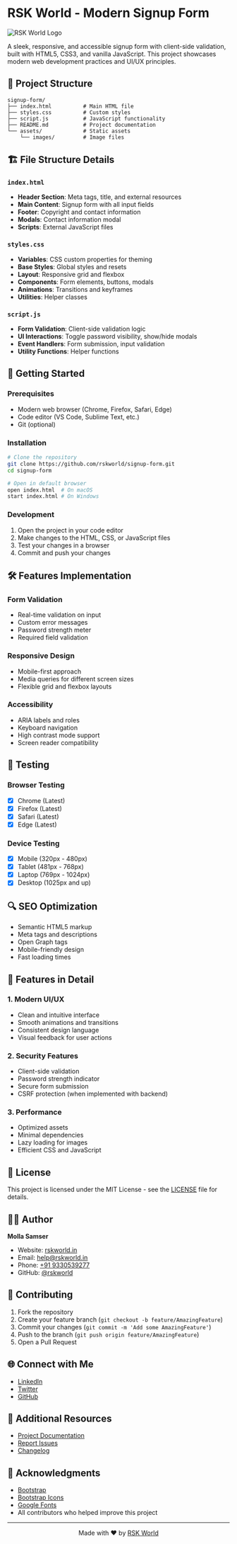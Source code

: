 # RSK World - Modern Signup Form

![RSK World Logo](https://rskworld.in/wp-content/uploads/2024/03/cropped-rsk-world-high-resolution-logo-transparent-32x32.png)

A sleek, responsive, and accessible signup form with client-side validation, built with HTML5, CSS3, and vanilla JavaScript. This project showcases modern web development practices and UI/UX principles.

## 📁 Project Structure

```
signup-form/
├── index.html          # Main HTML file
├── styles.css          # Custom styles
├── script.js           # JavaScript functionality
├── README.md           # Project documentation
└── assets/             # Static assets
    └── images/         # Image files
```

## 🏗️ File Structure Details

### `index.html`
- **Header Section**: Meta tags, title, and external resources
- **Main Content**: Signup form with all input fields
- **Footer**: Copyright and contact information
- **Modals**: Contact information modal
- **Scripts**: External JavaScript files

### `styles.css`
- **Variables**: CSS custom properties for theming
- **Base Styles**: Global styles and resets
- **Layout**: Responsive grid and flexbox
- **Components**: Form elements, buttons, modals
- **Animations**: Transitions and keyframes
- **Utilities**: Helper classes

### `script.js`
- **Form Validation**: Client-side validation logic
- **UI Interactions**: Toggle password visibility, show/hide modals
- **Event Handlers**: Form submission, input validation
- **Utility Functions**: Helper functions

## 🚀 Getting Started

### Prerequisites
- Modern web browser (Chrome, Firefox, Safari, Edge)
- Code editor (VS Code, Sublime Text, etc.)
- Git (optional)

### Installation
```bash
# Clone the repository
git clone https://github.com/rskworld/signup-form.git
cd signup-form

# Open in default browser
open index.html  # On macOS
start index.html # On Windows
```

### Development
1. Open the project in your code editor
2. Make changes to the HTML, CSS, or JavaScript files
3. Test your changes in a browser
4. Commit and push your changes

## 🛠️ Features Implementation

### Form Validation
- Real-time validation on input
- Custom error messages
- Password strength meter
- Required field validation

### Responsive Design
- Mobile-first approach
- Media queries for different screen sizes
- Flexible grid and flexbox layouts

### Accessibility
- ARIA labels and roles
- Keyboard navigation
- High contrast mode support
- Screen reader compatibility

## 🧪 Testing

### Browser Testing
- [x] Chrome (Latest)
- [x] Firefox (Latest)
- [x] Safari (Latest)
- [x] Edge (Latest)

### Device Testing
- [x] Mobile (320px - 480px)
- [x] Tablet (481px - 768px)
- [x] Laptop (769px - 1024px)
- [x] Desktop (1025px and up)

## 🔍 SEO Optimization
- Semantic HTML5 markup
- Meta tags and descriptions
- Open Graph tags
- Mobile-friendly design
- Fast loading times

## 🌟 Features in Detail

### 1. Modern UI/UX
- Clean and intuitive interface
- Smooth animations and transitions
- Consistent design language
- Visual feedback for user actions

### 2. Security Features
- Client-side validation
- Password strength indicator
- Secure form submission
- CSRF protection (when implemented with backend)

### 3. Performance
- Optimized assets
- Minimal dependencies
- Lazy loading for images
- Efficient CSS and JavaScript

## 📝 License

This project is licensed under the MIT License - see the [LICENSE](LICENSE) file for details.

## 👨‍💻 Author

**Molla Samser**
- Website: [rskworld.in](https://rskworld.in)
- Email: [help@rskworld.in](mailto:help@rskworld.in)
- Phone: [+91 9330539277](tel:+919330539277)
- GitHub: [@rskworld](https://github.com/rskworld)

## 🤝 Contributing

1. Fork the repository
2. Create your feature branch (`git checkout -b feature/AmazingFeature`)
3. Commit your changes (`git commit -m 'Add some AmazingFeature'`)
4. Push to the branch (`git push origin feature/AmazingFeature`)
5. Open a Pull Request

## 🌐 Connect with Me

- [LinkedIn](https://linkedin.com/in/rskworld)
- [Twitter](https://twitter.com/rskworld)
- [GitHub](https://github.com/rskworld)

## 📌 Additional Resources

- [Project Documentation](https://rskworld.in/project/forms/signup-form/)
- [Report Issues](https://github.com/rskworld/signup-form/issues)
- [Changelog](CHANGELOG.md)

## 🙏 Acknowledgments

- [Bootstrap](https://getbootstrap.com/)
- [Bootstrap Icons](https://icons.getbootstrap.com/)
- [Google Fonts](https://fonts.google.com/)
- All contributors who helped improve this project

---

<div align="center">
  Made with ❤️ by <a href="https://rskworld.in">RSK World</a>
</div>
